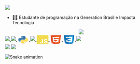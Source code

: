 <a href="https://git.io/typing-svg"><img src="https://readme-typing-svg.herokuapp.com?font=Special+Elite&size=30&duration=3000&pause=500&color=FFFCEC&background=F82470E1&center=true&vCenter=true&width=1000&lines=Ol%C3%A1%2C+eu+sou+a+Mirelle+Mota"/></a>

- 👩‍💻 Estudante de programação na Generation Brasil e Impacta Tecnologia

<div align="center">
  <a href="https://github.com/MirelleMota">
  <img height="180em" src="https://github-readme-stats.vercel.app/api/top-langs/?username=MirelleMota&layout=compact&langs_count=7&theme=dracula"/>
    <br>
</div>

<div style="center">

  <img src="https://cdn.jsdelivr.net/gh/devicons/devicon/icons/java/java-original-wordmark.svg"  width=50/>
  <img src="https://cdn.jsdelivr.net/gh/devicons/devicon/icons/spring/spring-original-wordmark.svg"  width=50/>
  <img align="center" alt="Mi-Python" height="30" width="40" src="https://raw.githubusercontent.com/devicons/devicon/master/icons/python/python-original.svg">
  <img src="https://cdn.jsdelivr.net/gh/devicons/devicon/icons/mysql/mysql-original-wordmark.svg"  width=50/> 
  <img align="center" alt="Mi-Js" height="30" width="40" src="https://raw.githubusercontent.com/devicons/devicon/master/icons/javascript/javascript-plain.svg">
  <img align="center" alt="Mi" height="30" width="40" src="https://raw.githubusercontent.com/devicons/devicon/master/icons/html5/html5-original.svg">
  <img align="center" alt="Mi-CSS" height="30" width="40" src="https://raw.githubusercontent.com/devicons/devicon/master/icons/css3/css3-original.svg">
  <img src="https://cdn.jsdelivr.net/gh/devicons/devicon/icons/nodejs/nodejs-original-wordmark.svg" width=50/> </div>

<div> 
  <a href = "mailto:mirelle.motta06@gmail.com"><img src="https://img.shields.io/badge/-Gmail-%23333?style=for-the-badge&logo=gmail&logoColor=white" target="_blank"></a>
  <a href="https://www.linkedin.com/in/mirelle-mota-93bb20111" target="_blank"><img src="https://img.shields.io/badge/-LinkedIn-%230077B5?style=for-the-badge&logo=linkedin&logoColor=white" target="_blank"></a>
 
  ![Snake animation](https://github.com/MirelleMota/MirelleMota/blob/output/github-contribution-grid-snake.svg)
  
  </div>
 
